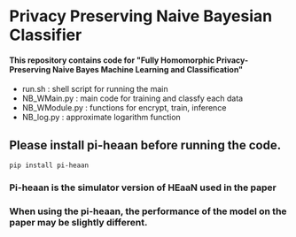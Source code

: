# Privacy Preserving Naive Bayesian Classifier

#### This repository contains code for "Fully Homomorphic Privacy-Preserving Naive Bayes Machine Learning and Classification"

- run.sh : shell script for running the main
- NB_WMain.py : main code for training and classfy each data
- NB_WModule.py : functions for encrypt, train, inference 
- NB_log.py : approximate logarithm function

## Please install pi-heaan before running the code.
```console
pip install pi-heaan
```

### Pi-heaan is the simulator version of HEaaN used in the paper
### When using the pi-heaan, the performance of the model on the paper may be slightly different.
